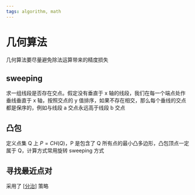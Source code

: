 ```yaml
---
tags: algorithm, math
---
```


# 几何算法

几何算法要尽量避免除法运算带来的精度损失

## sweeping

求一组线段是否存在交点。假定没有垂直于 x 轴的线段，我们在每一个端点处作垂线垂直于 x 轴，按照交点的 y 值排序，如果不存在相交，那么每个垂线的交点都是保序的，例如与线段 a 交点永远高于线段 b 交点

## 凸包

定义点集 Q 上 $P=CH(Q)$，P 是包含了 Q 所有点的最小凸多边形，凸包顶点一定属于 Q，计算方式常用旋转 sweeping 方式

## 寻找最近点对

采用了 [[分治]] 策略

[//begin]: # "Autogenerated link references for markdown compatibility"
[分治]: ../分治.md "分治"
[//end]: # "Autogenerated link references"
